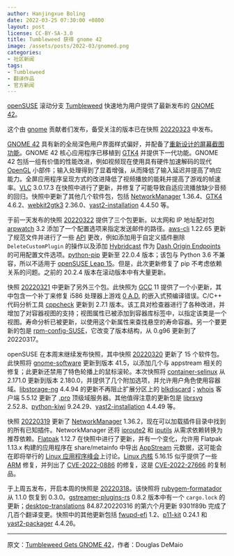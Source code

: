 ```yaml
---
author: Hanjingxue Boling
date: 2022-03-25 07:30:00 +0800
layout: post
license: CC-BY-SA-3.0
title: Tumbleweed 获得 gnome 42
image: /assets/posts/2022-03/gnomed.png
categories:
- 社区新闻
tags:
- Tumbleweed
- 翻译作品
- 官方新闻
---
```


[openSUSE](https://get.opensuse.org/) 滚动分支 [Tumbleweed](https://get.opensuse.org/tumbleweed/) 快速地为用户提供了最新发布的 [GNOME 42](https://release.gnome.org/42/)。

这个由 [gnome](https://www.gnome.org/) 贡献者们发布，备受关注的版本已在快照 [20220323](https://lists.opensuse.org/archives/list/factory@lists.opensuse.org/thread/6JFVEVVR246ME4ODHTATDNWHYLNRC7TW/) 中发布。

[GNOME 42](https://release.gnome.org/42/) 具有新的全局深色用户界面样式偏好，并配备了[重新设计的屏幕截图功能](https://static.gnome.org/release/42/screenshots.webm)。GNOME 42 核心应用程序已移植到 [GTK4](https://www.gtk.org/) 并提供下一代功能。GNOME 42 包括一组有价值的性能改进，例如视频现在使用具有硬件加速解码的现代 [OpenGL](https://www.opengl.org//) 小部件；输入处理得到了显着增强，从而降低了输入延迟并提高了响应能力。全屏应用程序呈现方式的改进降低了视频播放的能耗并提高了游戏的帧速率。[VLC](https://www.videolan.org/vlc/index.html) 3.0.17.3 在快照中进行了更新，并修复了可能导致自适应流播放缺少音频的回归。快照中更新了其他几个软件包，包括 [NetworkManager](https://networkmanager.dev/) 1.36.4、[GTK4](https://www.gtk.org/) 4.6.2、[webkit2gtk3](https://webkitgtk.org/) 2.36.0、[yast2-installation](https://github.com/yast/yast-installation) 4.4.50 等。

于前一天发布的快照 [20220322](https://lists.opensuse.org/archives/list/factory@lists.opensuse.org/thread/2U2QNDHOPR2GBVEORYVD2GUUGEKJJARI/) 提供了三个包更新。以太网和 IP 地址配对包 [arpwatch](https://ee.lbl.gov/downloads/arpwatch/) 3.2 添加了一个配置选项来指定发送邮件的路径。[aws-cli](https://github.com/aws/aws-cli) 1.22.65 更新了规范文件并进行了一些 [API](https://en.wikipedia.org/wiki/API) 更改，例如添加用于自定义插件删除 `DeleteCustomPlugin` 的操作以及添加 [Hybridcast](https://www.nhk.or.jp/strl/english/publica/bt/51/2.html) 作为 [Dash Origin Endpoints](https://docs.aws.amazon.com/mediapackage/latest/ug/endpoints-dash.html) 的可用配置文件选项。[python-pip](https://pypi.org/project/pip/) 更新至 22.0.4 版本；该包与 Python 3.6 不兼容，所以不适用于 [openSUSE Leap 15](https://get.opensuse.org/leap/)。但是，此次更新修复了 pip 不考虑依赖关系的问题。之前的 20.2.4 版本在滚动版本中有大量更新。

快照 [20220321](https://lists.opensuse.org/archives/list/factory@lists.opensuse.org/thread/AMOCYGLFJM3PEMLEUKYXWNM7FBWUFOM5/) 中更新了另外三个包。此快照为 [GCC](https://gcc.gnu.org/) 11 提供了一个小更新，其中包含一个补丁来修复 i586 处理器上游戏 [0 A.D.](https://en.wikipedia.org/wiki/0_A.D._(video_game)) 的嵌入式预编译错误。C/C++ 代码分析工具 [cppcheck](http://cppcheck.wiki.sourceforge.net/) 更新到 2.7.1 版本。该工具对检查器进行了各种改进，并增加了对容器视图的支持；视图属性已被添加到容器库标签中，以指定该类是一个视图。寿命分析已被更新，以使用这个新属性来查找悬空的寿命容器。另一个要更新的包是 [rpm-config-SUSE](https://github.com/openSUSE/rpm-config-SUSE)，它改变了版本结构，从 0.g96 更新到了 20220317。

openSUSE 在本周末继续发布快照，其中快照 [20220320](https://lists.opensuse.org/archives/list/factory@lists.opensuse.org/thread/VOFY6P3ZET4DR3QX3IHKXD3SR3BGPIGC/) 更新了 15 个软件包。此快照将 [gnome-software](https://gitlab.gnome.org/GNOME/gnome-software) 更新到版本 41.5，以添加几个与 appstream 相关的修复；此更新还禁用了特色轮播上的鼠标滚轮。本次快照将 [container-selinux](https://github.com/containers/container-selinux) 从 2.171.0 更新到版本 2.180.0，并提供了几个附加选项，并允许用户角色使用容器域。[libstorage-ng](https://github.com/openSUSE/libstorage-ng) 4.4.94 的更新不再阻止扩展分区上的 [blkdiscard](https://man7.org/linux/man-pages/man8/blkdiscard.8.html)；[whois](https://github.com/rfc1036/whois) 客户端 5.5.12 更新了 [.pro](https://en.wikipedia.org/wiki/.pro) 顶级域服务器。其他值得注意的更新包是 [librsvg](https://gitlab.gnome.org/GNOME/librsvg) 2.52.8、[python-kiwi](https://pypi.org/project/kiwi/) 9.24.29、[yast2-installation](https://github.com/yast/yast-installation) 4.4.49 等。

快照 [20220319](https://lists.opensuse.org/archives/list/factory@lists.opensuse.org/thread/YTP74YJMFWHBNKWB5DFD5HYIIO3YB6QY/) 更新了 [NetworkManager](https://networkmanager.dev/) 1.36.2，现在可以加载插件目录中找到的所有已知插件。NetworkManager 还将 [iproute2](https://wiki.linuxfoundation.org/networking/iproute2) 和 [iputils](https://github.com/iputils/iputils) 从需求依赖转换为推荐依赖。[Flatpak](https://flatpak.org/) 1.12.7 在快照中进行了更新，并有一个变化，允许用 Flatpak 1.13.x 构建的应用程序在 share/metainfo 中导出 [AppStream](https://github.com/ximion/appstream) 元数据，这可能会在即将举行的 [Linux 应用程序峰会](https://linuxappsummit.org/)上讨论。[Linux 内核](https://www.kernel.org/) 5.16.15 似乎提供了一些 [ARM](https://www.arm.com/) 修复，并列出了 [CVE-2022-0886](https://nvd.nist.gov/vuln/detail/CVE-2022-0886) 的修复，这是 [CVE-2022-27666](https://nvd.nist.gov/vuln/detail/CVE-2022-27666) 的复制品。

于上周五发布，开启本周的快照是 [20220318](https://lists.opensuse.org/archives/list/factory@lists.opensuse.org/thread/ML2CNPEGJVSOYWVK7MGCA76RE346RXNZ/)。该快照将 [rubygem-formatador](https://rubygems.org/gems/formatador/versions/0.3.0) 从 1.1.0 恢复到 0.3.0。[gstreamer-plugins-rs](https://gitlab.freedesktop.org/gstreamer/gst-plugins-rs) 0.8.2 版本中有一个 `cargo.lock` 的更新；[desktop-translations](https://github.com/openSUSE/desktop-file-translations) 84.87.20220316 的第六个月更新 9301f89b 完成了几百个翻译变更。快照中的其他更新包括 [fwupd-efi](https://github.com/fwupd/fwupd-efi) 1.2、[p11-kit](https://p11-glue.github.io/p11-glue/index.html) 0.24.1 和 [yast2-packager](https://github.com/yast/yast-packager) 4.4.26。

------

原文：[Tumbleweed Gets GNOME 42](https://news.opensuse.org/2022/03/25/tw-gets-gnome42/)，作者：Douglas DeMaio